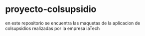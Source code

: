 # proyecto-colsupsidio
en este repositorio se encuentra las maquetas de la aplicacion de colsupsidios realizadas por la empresa iaTech
